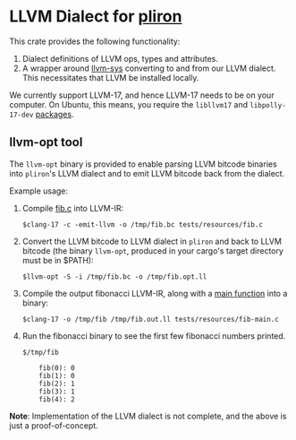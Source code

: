 # LLVM Dialect for [pliron](../README.md)

This crate provides the following functionality:
1. Dialect definitions of LLVM ops, types and attributes.
2. A wrapper around [llvm-sys](https://crates.io/crates/llvm-sys)
  converting to and from our LLVM dialect. This necessitates
  that LLVM be installed locally.

We currently support LLVM-17, and hence LLVM-17 needs to be on your computer.
On Ubuntu, this means, you require the `libllvm17` and `libpolly-17-dev`
[packages](https://apt.llvm.org/).

## llvm-opt tool
The `llvm-opt` binary is provided to enable parsing LLVM bitcode binaries
into `pliron`'s LLVM dialect and to emit LLVM bitcode back from the dialect.

Example usage:
1. Compile [fib.c](tests/resources/fib.c) into LLVM-IR:
  
    `$clang-17 -c -emit-llvm -o /tmp/fib.bc tests/resources/fib.c `

2. Convert the LLVM bitcode to LLVM dialect in `pliron` and back to
LLVM bitcode (the binary `llvm-opt`, produced in your cargo's target
directory must be in $PATH):

    `$llvm-opt -S -i /tmp/fib.bc -o /tmp/fib.opt.ll`

3. Compile the output fibonacci LLVM-IR, along with a
[main function](tests/resources/fib-main.c) into a binary:

    `$clang-17 -o /tmp/fib /tmp/fib.out.ll tests/resources/fib-main.c`

4. Run the fibonacci binary to see the first few fibonacci numbers
printed.

    `$/tmp/fib`

    ```
        fib(0): 0
        fib(1): 0
        fib(2): 1
        fib(3): 1
        fib(4): 2
    ```

**Note**: Implementation of the LLVM dialect is not complete, and the above is just a proof-of-concept.